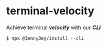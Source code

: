 # terminal-velocity
Achieve terminal ***velocity*** with our ***CLI*** 

`$ npx @3enny3oy/install --cli`
